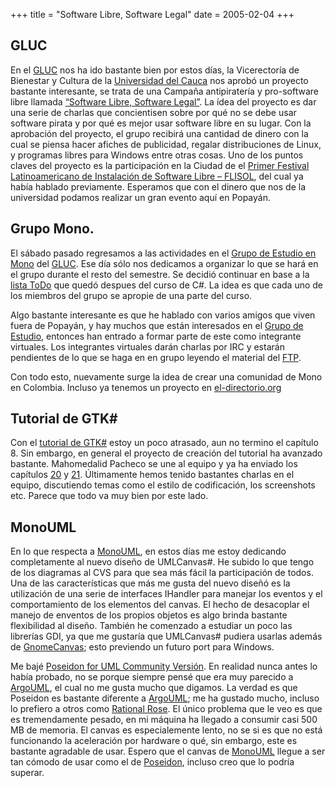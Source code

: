 +++
title = "Software Libre, Software Legal"
date = 2005-02-04
+++

## GLUC

En el [GLUC](http://gluc.unicauca.edu.co/) nos ha ido bastante bien por estos días, la Vicerectoría de Bienestar y Cultura de la [Universidad del Cauca](http://www.unicauca.edu.co/) nos aprobó un proyecto bastante interesante, se trata de una Campaña antipiratería y pro-software libre llamada [“Software Libre, Software Legal”](http://gluc.unicauca.edu.co/wiki/index.php/Archivo:Campa%F1a-antipirateria.sxw). La ídea del proyecto es dar una serie de charlas que concientisen sobre por qué no se debe usar software pirata y por qué es mejor usar software libre en su lugar. Con la aprobación del proyecto, el grupo recibirá una cantidad de dinero con la cual se piensa hacer afiches de publicidad, regalar distribuciones de Linux, y programas libres para Windows entre otras cosas. Uno de los puntos claves del proyecto es la participación en la Ciudad de el [Primer Festival Latinoamericano de Instalación de Software Libre – FLISOL](http://ingenieria.ean.edu.co/%7Eazul/svnwiki.cgi/colibri/fisl/default), del cual ya había hablado previamente. Esperamos que con el dinero que nos de la universidad podamos realizar un gran evento aquí en Popayán.

## Grupo Mono.

El sábado pasado regresamos a las actividades en el [Grupo de Estudio en Mono](http://gluc.unicauca.edu.co/wiki/index.php/GrupoMono) del [GLUC](http://gluc.unicauca.edu.co/). Ese día sólo nos dedicamos a organizar lo que se hará en el grupo durante el resto del semestre. Se decidió continuar en base a la [lista ToDo](http://gluc.unicauca.edu.co/wiki/index.php/GrupoMono#Temas_y_Responsables) que quedó despues del curso de C#. La idea es que cada uno de los miembros del grupo se apropie de una parte del curso.

Algo bastante interesante es que he hablado con varios amigos que viven fuera de Popayán, y hay muchos que están interesados en el [Grupo de Estudio](http://gluc.unicauca.edu.co/wiki/index.php/GrupoMono), entonces han entrado a formar parte de este como integrante virtuales. Los integrantes virtuales darán charlas por IRC y estarán pendientes de lo que se haga en en grupo leyendo el material del [FTP](ftp://ciclope.unicauca.edu.co/gluc/grupo_mono/).

Con todo esto, nuevamente surge la idea de crear una comunidad de Mono en Colombia. Incluso ya tenemos un proyecto en [el-directorio.org](http://el-directorio.org/)

## Tutorial de GTK#

Con el [tutorial de GTK#](http://www.monohispano.org/tutoriales/man_gtksharp/) estoy un poco atrasado, aun no termino el capítulo 8. Sin embargo, en general el proyecto de creación del tutorial ha avanzado bastante. Mahomedalid Pacheco se une al equipo y ya ha enviado los capítulos [20](http://www.monohispano.org/tutoriales/man_gtksharp/ch-draganddrop.html) y [21](http://www.monohispano.org/tutoriales/man_gtksharp/ch-gtkrcfiles.html). Últimamente hemos tenido bastantes charlas en el equipo, discutiendo temas como el estilo de codificación, los screenshots etc. Parece que todo va muy bien por este lado.

## MonoUML

En lo que respecta a [MonoUML](http://monouml.sourceforge.net/), en estos días me estoy dedicando completamente al nuevo diseño de UMLCanvas#. He subido lo que tengo de los diagramas al CVS para que sea más fácil la participación de todos. Una de las características que más me gusta del nuevo diseñó es la utilización de una serie de interfaces IHandler para manejar los eventos y el comportamiento de los elementos del canvas. El hecho de desacoplar el manejo de enventos de los propios objetos es algo brinda bastante flexibilidad al diseño. También he comenzado a estudiar un poco las librerías GDI, ya que me gustaría que UMLCanvas# pudiera usarlas además de [GnomeCanvas](http://developer.gnome.org/doc/whitepapers/canvas/canvas.html); esto previendo un futuro port para Windows.

Me bajé [Poseidon for UML Community Versión](http://www.gentleware.com/). En realidad nunca antes lo había probado, no se porque siempre pensé que era muy parecido a [ArgoUML](http://argouml.tigris.org/), el cual no me gusta mucho que digamos. La verdad es que Poseidon es bastante diferente a [ArgoUML](http://argouml.tigris.org/); me ha gustado mucho, incluso lo prefiero a otros como [Rational Rose](http://www.rationalrose.com/). El único problema que le veo es que es tremendamente pesado, en mi máquina ha llegado a consumir casi 500 MB de memoria. El canvas es especialemente lento, no se si es que no está funcionando la aceleración por hardware o qué, sin embargo, este es bastante agradable de usar. Espero que el canvas de [MonoUML](http://monouml.sourceforge.net/) llegue a ser tan cómodo de usar como el de [Poseidon](http://www.gentleware.com/), incluso creo que lo podría superar.
